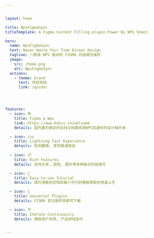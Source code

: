 ```yaml
---


layout: home

title: WpsFigmaSync
titleTemplate: A Figma Content Filling plugin Power By WPS Sheet.

hero:
  name: WpsFigmaSync
  text: Never Waste Your Time Except Design
  tagline: 一款由 WPS 驱动的 FIGMA 内容填充插件.
  image:
    src: /home.png
    alt: WpsFigmaSync
  actions:
    - theme: brand
      text: 开启体验
      link: /guide/




features:
  - icon: ⛑
    title: Figma & Wps
    link: https://www.kdocs.cn/welcome
    details: 国内最为稳定的在线文档服务商WPS加速你的设计稿开发

  - icon: 🇨🇳
    title: Lightning Fast Experience
    details: 告别翻墙, 享受极速体验
    
  - icon: 📦
    title: Rich Features
    details: 支持文本, 颜色, 图片等多种格式内容填充

  - icon: 👋
    title: Easy-to-use Tutorial
    details: 简约清晰的文档和最小可行的模板帮助你快速上手

  - icon: 🔩
    title: Universal Plugins
    details: FIGMA 官方插件库即可下载

  - icon: 🪧
    title: Iterate Continuously
    details: 拥抱用户反馈, 产品持续迭代


---
```


